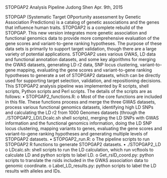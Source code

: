 STOPGAP2 Analysis Pipeline
Judong Shen
Apr. 9th, 2015

STOPGAP (Systematic Target OPportunity assessment by Genetic Association Predictions) is a catalog of genetic associations and the genes that influence human traits. STOPGAP2 is a complete rebuild of the STOPGAP. This new version integrates more genetic association and functional genomics data to provide more comprehensive evaluation of the gene scores and variant-to-gene ranking hypotheses. The purpose of these data sets is primarily to support target validation, though there are a large variety of potential applications. STOPGAP2 uses various GWAS, LD data and functional annotation datasets, and some key algorithms for merging the GWAS datasets, generating LD r2 data, SNP locus clustering, variant-to-gene mapping, evaluating the gene scores and variant-to-gene ranking hypotheses to generate a set of STOPGAP2 datasets, which can be directly used for supporting target selection, validation, and repositioning decisions.  
This STOPGAP2 analysis pipeline was implemented by R scripts, shell scripts, Python scripts and Perl scripts. The details of the scripts are as follows:
•	STOPGAP2_functions.R:
o	Most of the core functions are included in this file. These functions process and merge the three GWAS datasets, process various functional genomics datasets, identifying high LD SNPs and calculating the LD r2 from 1000 Genomes datasets (through the ./STOPGAP2_LD/LDcalc.sh shell scripts), merging the LD SNPs with GWAS information and the functional genomics information, doing the LD SNP locus clustering, mapping variants to genes, evaluating the gene scores and variant-to-gene ranking hypotheses and generating multiple levels of STOPGAP2 datasets. 
•	STOPGAP2_run.R:
o	The pipeline scripts to run STOPGAP2 R functions to generate STOPGAP2 datasets.
•	./STOPGAP2_LD
o	LDcalc.sh: shell scripts to run the LD calculation, which run vcftools to calculate LD and python scripts to label LD. 
o	Get_rsID_coord.py: python scripts to translate the rsids included in the GWAS association data to genomic coordinate. 
o	Label_LD_results.py: python scripts to label the LD results with alleles and IDs. 

